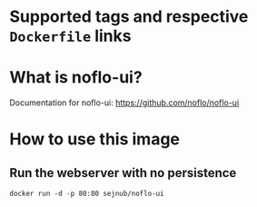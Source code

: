 # Supported tags and respective `Dockerfile` links

# What is noflo-ui?
Documentation for noflo-ui: https://github.com/noflo/noflo-ui

# How to use this image

## Run the webserver with no persistence
`docker run -d -p 80:80 sejnub/noflo-ui`
